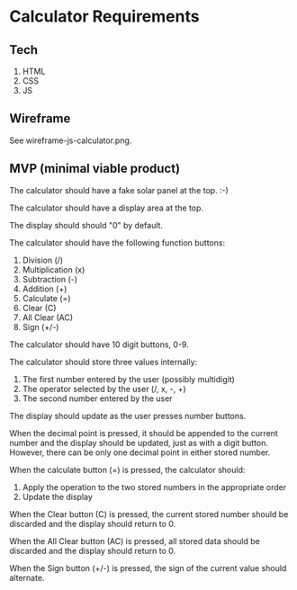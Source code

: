 # Calculator Requirements

## Tech

1. HTML
2. CSS
3. JS

## Wireframe

See wireframe-js-calculator.png.

## MVP (minimal viable product)

The calculator should have a fake solar panel at the top. :-)

The calculator should have a display area at the top.

The display should should "0" by default.

The calculator should have the following function buttons:
  1. Division (/)
  2. Multiplication (x)
  3. Subtraction (-)
  4. Addition (+)
  5. Calculate (=)
  6. Clear (C)
  7. All Clear (AC)
  8. Sign (+/-)

The calculator should have 10 digit buttons, 0-9.

The calculator should store three values internally:
  1. The first number entered by the user (possibly multidigit)
  2. The operator selected by the user (/, x, -, +)
  3. The second number entered by the user

The display should update as the user presses number buttons.

When the decimal point is pressed, it should be appended to the current number and the display should be updated, just as with a digit button. However, there can be only one decimal point in either stored number.

When the calculate button (=) is pressed, the calculator should:
  1. Apply the operation to the two stored numbers in the appropriate order
  2. Update the display

When the Clear button (C) is pressed, the current stored number should be discarded and the display should return to 0.

When the All Clear button (AC) is pressed, all stored data should be discarded and the display should return to 0.

When the Sign button (+/-) is pressed, the sign of the current value should alternate.


